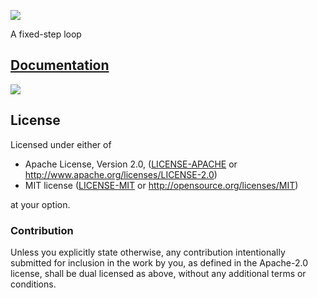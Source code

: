 [![](https://travis-ci.org/rustcod/looper.svg?branch=master)](https://travis-ci.org/rustcod/looper)

A fixed-step loop

## [Documentation](https://docs.rs/looper)

[![](https://docs.rs/looper/badge.svg)](https://docs.rs/looper)

## License

Licensed under either of

 * Apache License, Version 2.0, ([LICENSE-APACHE](LICENSE-APACHE) or http://www.apache.org/licenses/LICENSE-2.0)
 * MIT license ([LICENSE-MIT](LICENSE-MIT) or http://opensource.org/licenses/MIT)

at your option.

### Contribution

Unless you explicitly state otherwise, any contribution intentionally submitted
for inclusion in the work by you, as defined in the Apache-2.0 license, shall be dual licensed as above, without any
additional terms or conditions.
